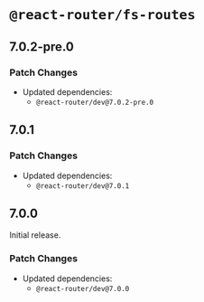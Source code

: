# `@react-router/fs-routes`

## 7.0.2-pre.0

### Patch Changes

- Updated dependencies:
  - `@react-router/dev@7.0.2-pre.0`

## 7.0.1

### Patch Changes

- Updated dependencies:
  - `@react-router/dev@7.0.1`

## 7.0.0

Initial release.

### Patch Changes

- Updated dependencies:
  - `@react-router/dev@7.0.0`

